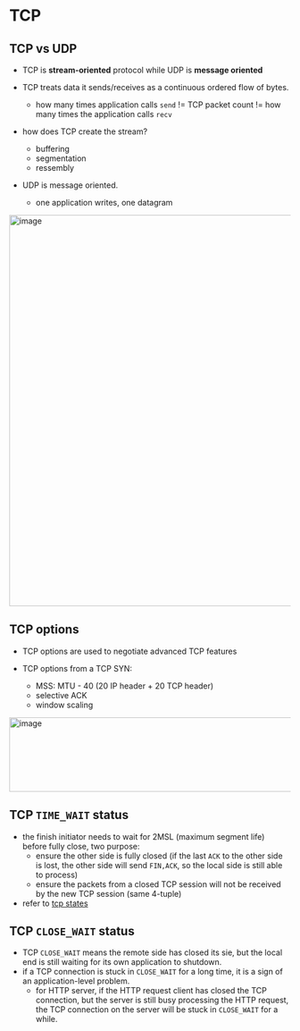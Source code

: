 # TCP

## TCP vs UDP
* TCP is **stream-oriented** protocol while UDP is **message oriented**

* TCP treats data it sends/receives as a continuous ordered flow of bytes.
    * how many times application calls `send` != TCP packet count != how many times the application calls `recv`
* how does TCP create the stream?
    * buffering
    * segmentation
    * ressembly

* UDP is message oriented.
    * one application writes, one datagram

<img width="1183" height="700" alt="image" src="https://github.com/user-attachments/assets/eed1b507-87b3-47ec-96a0-9b7014e88c1b" />

## TCP options
* TCP options are used to negotiate advanced TCP features

* TCP options from a TCP SYN:
    * MSS: MTU - 40 (20 IP header + 20 TCP header)
    * selective ACK
    * window scaling

<img width="1043" height="133" alt="image" src="https://github.com/user-attachments/assets/bba27187-3ab6-45ac-a3d9-272ede7584f6" />


## TCP `TIME_WAIT` status
* the finish initiator needs to wait for 2MSL (maximum segment life) before fully close, two purpose:
    * ensure the other side is fully closed (if the last `ACK` to the other side is lost, the other side will send `FIN,ACK`, so the local side is still able to process)
    * ensure the packets from a closed TCP session will not be received by the new TCP session (same 4-tuple)
* refer to [tcp states](https://github.com/lolyu/aoi/blob/master/books/understanding_linux_networking/05_tcp_connection/tcp_states.md)


## TCP `CLOSE_WAIT` status
* TCP `CLOSE_WAIT` means the remote side has closed its sie, but the local end is still waiting for its own application to shutdown.
* if a TCP connection is stuck in `CLOSE_WAIT` for a long time, it is a sign of an application-level problem.
    * for HTTP server, if the HTTP request client has closed the TCP connection, but the server is still busy processing the HTTP request, the TCP connection on the server will be stuck in `CLOSE_WAIT` for a while.
